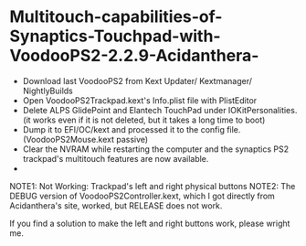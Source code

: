 # Multitouch-capabilities-of-Synaptics-Touchpad-with-VoodooPS2-2.2.9-Acidanthera-


* Download last VoodooPS2 from Kext Updater/ Kextmanager/ NightlyBuilds
* Open VoodooPS2Trackpad.kext's Info.plist file with PlistEditor
* Delete ALPS GlidePoint and Elantech TouchPad under IOKitPersonalities. (it works even if it is not deleted, but it takes a long time to boot)
* Dump it to EFI/OC/kext and processed it to the config file. (VoodooPS2Mouse.kext passive)
* Clear the NVRAM while restarting the computer and the synaptics PS2 trackpad's multitouch features are now available.
* 
NOTE1: Not Working: Trackpad's left and right physical buttons
NOTE2: The DEBUG version of VoodooPS2Controller.kext, which I got directly from Acidanthera's site, worked, but RELEASE does not work.

If you find a solution to make the left and right buttons work, please wright me.
